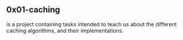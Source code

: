 ## 0x01-caching
is a project containing tasks intended to teach us about the different caching algorithms, and their implementations.
